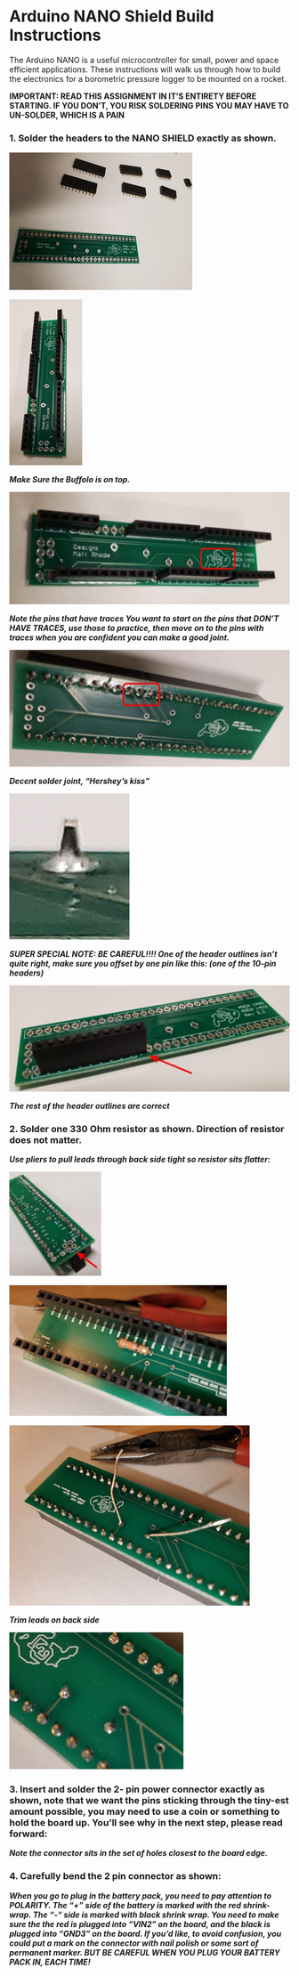 # Arduino NANO Shield Build Instructions

The Arduino NANO is a useful microcontroller for small, power and space efficient applications.  These instructions will walk us through how to build the electronics for a borometric pressure logger to be mounted on a rocket.

**IMPORTANT: READ THIS ASSIGNMENT IN IT’S ENTIRETY BEFORE STARTING.  IF YOU DON’T, YOU RISK SOLDERING PINS YOU MAY HAVE TO UN-SOLDER, WHICH IS A PAIN**

### 1. Solder the headers to the NANO SHIELD exactly as shown. 

![Figure 1.1](https://github.com/WindsorHSRobotics/2021_Rocket_Lab/blob/main/Images/Figure_1.1.jpg?raw=true)

![Figure 1.2](https://github.com/WindsorHSRobotics/2021_Rocket_Lab/blob/main/Images/Figure_1.2.jpg?raw=true)

___Make Sure the Buffolo is on top.___

![Figure 1.3](https://github.com/WindsorHSRobotics/2021_Rocket_Lab/blob/main/Images/Figure_1.3.jpg?raw=true)

___Note the pins that have traces You want to start on the pins that DON’T HAVE TRACES, use those to practice, then move on to the pins with traces when you are confident you can make a good joint.___

![Figure 1.4](https://github.com/WindsorHSRobotics/2021_Rocket_Lab/blob/main/Images/Figure_1.4.jpg?raw=true)

___Decent solder joint, “Hershey’s kiss”___

![Figure 1.5](https://github.com/WindsorHSRobotics/2021_Rocket_Lab/blob/main/Images/Figure_1.5.jpg?raw=true)

___SUPER SPECIAL NOTE:  BE CAREFUL!!!! One of the header outlines isn’t quite right, make sure you offset by one pin like this: (one of the 10-pin headers)___

![Figure 1.6](https://github.com/WindsorHSRobotics/2021_Rocket_Lab/blob/main/Images/Figure_1.6.jpg?raw=true)

___The rest of the header outlines are correct___

### 2. Solder one 330 Ohm resistor as shown.  Direction of resistor does not matter.

___Use pliers to pull leads through back side tight so resistor sits flatter:___

![Figure 2.1](https://github.com/WindsorHSRobotics/2021_Rocket_Lab/blob/main/Images/Figure_3.1.jpg?raw=true)

![Figure 2.2](https://github.com/WindsorHSRobotics/2021_Rocket_Lab/blob/main/Images/Figure_2.2.jpg?raw=true)

![Figure 2.3](https://github.com/WindsorHSRobotics/2021_Rocket_Lab/blob/main/Images/Figure_2.3.jpg?raw=true)

___Trim leads on back side___

![Figure 2.4](https://github.com/WindsorHSRobotics/2021_Rocket_Lab/blob/main/Images/Figure_2.4.jpg?raw=true)

### 3. Insert and solder the 2- pin power connector exactly as shown, note that we want the pins sticking through the tiny-est amount possible, you may need to use a coin or something to hold the board up.  You’ll see why in the next step, please read forward:

___Note the connector sits in the set of holes closest to the board edge.___

### 4. Carefully bend the 2 pin connector as shown:

___When you go to plug in the battery pack, you need to pay attention to POLARITY.  The “+” side of the battery is marked with the red shrink-wrap.  The “-“ side is marked with black shrink wrap.  You need to make sure the the red is plugged into “VIN2” on the board, and the black is plugged into “GND3” on the board.  If you’d like, to avoid confusion, you could put a mark on the connector with nail polish or some sort of permanent marker.  BUT BE CAREFUL WHEN YOU PLUG YOUR BATTERY PACK IN, EACH TIME!___

